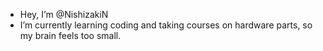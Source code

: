- Hey, I’m @NishizakiN
- I’m currently learning coding and taking courses on hardware parts, so my brain feels too small. 

<!---
NishizakiN/NishizakiN is a ✨ special ✨ repository because its `README.md` (this file) appears on your GitHub profile.
You can click the Preview link to take a look at your changes.
--->
